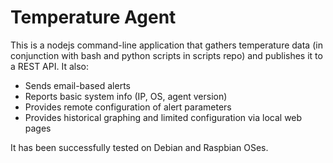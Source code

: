 # Temperature Agent

This is a nodejs command-line application that gathers temperature data (in conjunction with bash and python scripts in scripts repo) and publishes it to a REST API.  It also:

- Sends email-based alerts
- Reports basic system info (IP, OS, agent version)
- Provides remote configuration of alert parameters
- Provides historical graphing and limited configuration via local web pages

It has been successfully tested on Debian and Raspbian OSes.
